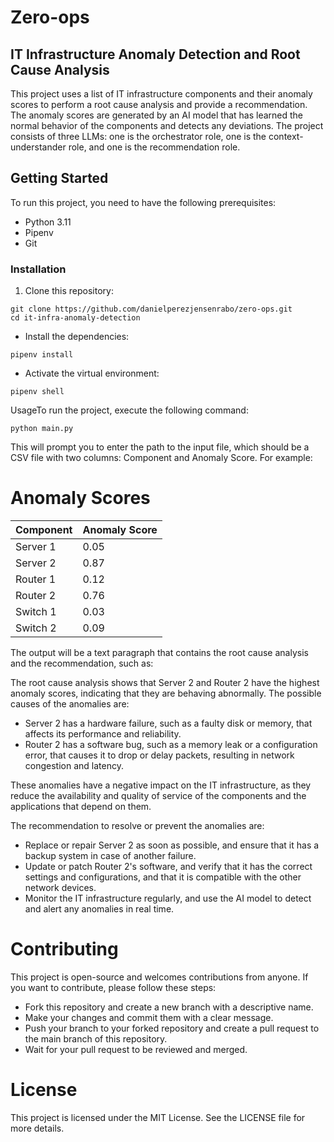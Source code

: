 # Zero-ops
## IT Infrastructure Anomaly Detection and Root Cause Analysis

This project uses a list of IT infrastructure components and their anomaly scores to perform a root cause analysis and provide a recommendation. The anomaly scores are generated by an AI model that has learned the normal behavior of the components and detects any deviations. The project consists of three LLMs: one is the orchestrator role, one is the context-understander role, and one is the recommendation role.

## Getting Started

To run this project, you need to have the following prerequisites:

- Python 3.11 
- Pipenv
- Git

### Installation

1. Clone this repository:

```
git clone https://github.com/danielperezjensenrabo/zero-ops.git
cd it-infra-anomaly-detection 
```

- Install the dependencies:
```
pipenv install
```
- Activate the virtual environment:
```
pipenv shell
```
UsageTo run the project, execute the following command:
```
python main.py
```
This will prompt you to enter the path to the input file, which should be a CSV file with two columns: Component and Anomaly Score. For example:


# Anomaly Scores

| Component | Anomaly Score |
|-----------|---------------|
| Server 1  | 0.05          |
| Server 2  | 0.87          |
| Router 1  | 0.12          |
| Router 2  | 0.76          |
| Switch 1  | 0.03          |
| Switch 2  | 0.09          |

The output will be a text paragraph that contains the root cause analysis and the recommendation, such as:

The root cause analysis shows that Server 2 and Router 2 have the highest anomaly scores, indicating that they are behaving abnormally. The possible causes of the anomalies are:

- Server 2 has a hardware failure, such as a faulty disk or memory, that affects its performance and reliability.
- Router 2 has a software bug, such as a memory leak or a configuration error, that causes it to drop or delay packets, resulting in network congestion and latency.

These anomalies have a negative impact on the IT infrastructure, as they reduce the availability and quality of service of the components and the applications that depend on them.

The recommendation to resolve or prevent the anomalies are:

- Replace or repair Server 2 as soon as possible, and ensure that it has a backup system in case of another failure.
- Update or patch Router 2's software, and verify that it has the correct settings and configurations, and that it is compatible with the other network devices.
- Monitor the IT infrastructure regularly, and use the AI model to detect and alert any anomalies in real time.

# Contributing

This project is open-source and welcomes contributions from anyone. If you want to contribute, please follow these steps:

- Fork this repository and create a new branch with a descriptive name.
- Make your changes and commit them with a clear message.
- Push your branch to your forked repository and create a pull request to the main branch of this repository.
- Wait for your pull request to be reviewed and merged.

# License

This project is licensed under the MIT License. See the LICENSE file for more details.